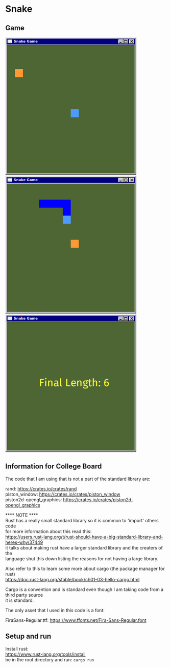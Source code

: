 # Snake

## Game

<p align="left">
<img alt="snake beginning" src="assets/snake beginning.png"/>
<img alt="snake during" src="assets/snake during.png"/>
<img alt="snake final" src="assets/snake final.png"/>
</p>

## Information for College Board
The code that I am using that is not a part of the standard library are:

rand:
https://crates.io/crates/rand</br>
piston_window:
https://crates.io/crates/piston_window</br>
piston2d-opengl_graphics:
https://crates.io/crates/piston2d-opengl_graphics</br>

**** NOTE ****</br>
Rust has a really small standard library so it is common to 'import' others code</br>
for more information about this read this:</br>
https://users.rust-lang.org/t/rust-should-have-a-big-standard-library-and-heres-why/37449</br>
it talks about making rust have a larger standard library and the creaters of the</br>
language shut this down listing the reasons for not having a large library.

Also refer to this to learn some more about cargo (the package manager for rust)</br>
https://doc.rust-lang.org/stable/book/ch01-03-hello-cargo.html

Cargo is a convention and is standard even though I am taking code from a third party source</br>
it is standard.

The only asset that I used in this code is a font:

FiraSans-Regular.ttf:
https://www.ffonts.net/Fira-Sans-Regular.font

## Setup and run
Install rust:</br>
https://www.rust-lang.org/tools/install</br>
be in the root directory and run:
<code>cargo run</code>
